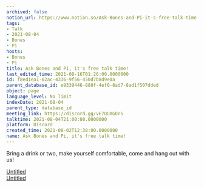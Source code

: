 ```yaml
---
archived: false
notion_url: https://www.notion.so/Ask-Bones-and-Pi-it-s-free-talk-time-f8ed1ea162ac43369f56450d7b8d9e0a
tags:
- Talk
- 2021-08-04
- Bones
- Pi
hosts:
- Bones
- Pi
title: Ask Bones and Pi, it's free talk time!
last_edited_time: 2021-08-16T01:26:00.0000000
id: f8ed1ea1-62ac-4336-9f56-450d7b8d9e0a
parent_database_id: e9339446-880f-4ef0-8ad7-8ad1f507dded
object: page
language_level: No limit
indexDate: 2021-08-04
parent_type: database_id
meeting_link: https://discord.gg/vE7QUXGDnS
talktime: 2021-08-04T21:00:00.0000000
platform: Discord
created_time: 2021-08-02T12:38:00.0000000
name: Ask Bones and Pi, it's free talk time!
---
```


Bring a drink or two, make yourself comfortable, come and hang out with us!

[Untitled](https://www.notion.so/12c4a9e645d54aefa860b5f927a0b220)   
[Untitled](https://www.notion.so/482e61b02b9c4456b2b4fe86bb7544c6)   







